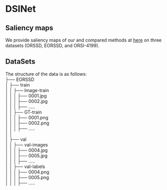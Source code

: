 # DSINet
## Saliency maps
We provide saliency maps of our and compared methods at [here](https://pan.baidu.com/s/1kWeJXGp0-wPda1BdwdqUsg?pwd=dqxf) on three datasets (ORSSD, EORSSD, and ORSI-4199).


## DataSets
The structure of the data is as follows:<br>
├── EORSSD<br>
│   ├── train<br>
│   │   ├── Image-train<br>
│   │   │   ├── 0001.jpg<br>
│   │   │   ├── 0002.jpg<br>
│   │   │   ├── .....<br>
│   │   ├── GT-train<br>
│   │   │   ├── 0001.png<br>
│   │   │   ├── 0002.png<br>
│   │   │   ├── .....<br>
│   │<br>
│   ├── val<br>
│   │   ├── val-images<br>
│   │   │   ├── 0004.jpg<br>
│   │   │   ├── 0005.jpg<br>
│   │   │   ├── .....<br>
│   │   ├── val-labels<br>
│   │   │   ├── 0004.png<br>
│   │   │   ├── 0005.png<br>
│   │   │   ├── .....<br>
